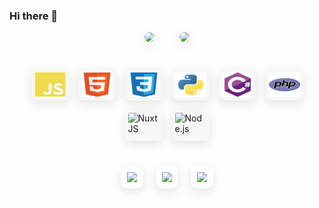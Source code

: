 ### Hi there 👋

<div style="display: flex; justify-content: center; gap: 40px; margin-bottom: 40px;">
  <a href="https://github.com/robzenhu">
    <img height="180em" src="https://github-readme-stats.vercel.app/api?username=robzenhu&show_icons=true&theme=dracula&include_all_commits=true&count_private=true" style="border-radius: 10px; box-shadow: 0px 5px 20px rgba(0,0,0,0.1);"/>
  </a>
  <a href="https://github.com/robzenhu">
    <img height="180em" src="https://github-readme-stats.vercel.app/api/top-langs/?username=robzenhu&layout=compact&langs_count=20&theme=dracula" style="border-radius: 10px; box-shadow: 0px 5px 20px rgba(0,0,0,0.1);"/>
  </a>
</div>

<!-- Tecnologias -->
<div style="display: flex; flex-wrap: wrap; justify-content: center; gap: 15px; margin-bottom: 40px;">
  <img align="center" alt="Javascript" height="40" width="50" src="https://raw.githubusercontent.com/devicons/devicon/master/icons/javascript/javascript-plain.svg" style="transition: transform 0.3s ease-in-out; border-radius: 8px; padding: 5px; background-color: #f7f7f7; box-shadow: 0px 5px 15px rgba(0,0,0,0.1);" onmouseover="this.style.transform='scale(1.1)'" onmouseout="this.style.transform='scale(1)'">
  <img align="center" alt="HTML" height="40" width="50" src="https://raw.githubusercontent.com/devicons/devicon/master/icons/html5/html5-original.svg" style="transition: transform 0.3s ease-in-out; border-radius: 8px; padding: 5px; background-color: #f7f7f7; box-shadow: 0px 5px 15px rgba(0,0,0,0.1);" onmouseover="this.style.transform='scale(1.1)'" onmouseout="this.style.transform='scale(1)'">
  <img align="center" alt="CSS" height="40" width="50" src="https://raw.githubusercontent.com/devicons/devicon/master/icons/css3/css3-original.svg" style="transition: transform 0.3s ease-in-out; border-radius: 8px; padding: 5px; background-color: #f7f7f7; box-shadow: 0px 5px 15px rgba(0,0,0,0.1);" onmouseover="this.style.transform='scale(1.1)'" onmouseout="this.style.transform='scale(1)'">
  <img align="center" alt="Python" height="40" width="50" src="https://raw.githubusercontent.com/devicons/devicon/master/icons/python/python-original.svg" style="transition: transform 0.3s ease-in-out; border-radius: 8px; padding: 5px; background-color: #f7f7f7; box-shadow: 0px 5px 15px rgba(0,0,0,0.1);" onmouseover="this.style.transform='scale(1.1)'" onmouseout="this.style.transform='scale(1)'">
  <img align="center" alt="Csharp" height="40" width="50" src="https://raw.githubusercontent.com/devicons/devicon/master/icons/csharp/csharp-original.svg" style="transition: transform 0.3s ease-in-out; border-radius: 8px; padding: 5px; background-color: #f7f7f7; box-shadow: 0px 5px 15px rgba(0,0,0,0.1);" onmouseover="this.style.transform='scale(1.1)'" onmouseout="this.style.transform='scale(1)'">
  <img align="center" alt="PHP" height="40" width="50" src="https://raw.githubusercontent.com/devicons/devicon/master/icons/php/php-original.svg" style="transition: transform 0.3s ease-in-out; border-radius: 8px; padding: 5px; background-color: #f7f7f7; box-shadow: 0px 5px 15px rgba(0,0,0,0.1);" onmouseover="this.style.transform='scale(1.1)'" onmouseout="this.style.transform='scale(1)'">
  <img align="center" alt="NuxtJS" height="40" width="50" src="https://cdn.jsdelivr.net/gh/devicons/devicon/icons/nuxtjs/nuxtjs-original.svg" style="transition: transform 0.3s ease-in-out; border-radius: 8px; padding: 5px; background-color: #f7f7f7; box-shadow: 0px 5px 15px rgba(0,0,0,0.1);" onmouseover="this.style.transform='scale(1.1)'" onmouseout="this.style.transform='scale(1)'">
  <img align="center" alt="Node.js" height="40" width="50" src="https://cdn.jsdelivr.net/gh/devicons/devicon/icons/nodejs/nodejs-original.svg" style="transition: transform 0.3s ease-in-out; border-radius: 8px; padding: 5px; background-color: #f7f7f7; box-shadow: 0px 5px 15px rgba(0,0,0,0.1);" onmouseover="this.style.transform='scale(1.1)'" onmouseout="this.style.transform='scale(1)'">
</div>

<!-- Redes sociais -->
<div style="display: flex; justify-content: center; gap: 20px; margin-top: 40px;">
  <a href="https://www.instagram.com/robsonllima/" target="_blank">
    <img src="https://img.shields.io/badge/-Instagram-%23E4405F?style=for-the-badge&logo=instagram&logoColor=white" target="_blank" style="border-radius: 10px; box-shadow: 0px 5px 15px rgba(0,0,0,0.1); transition: background-color 0.3s ease; padding: 10px;">
  </a> 
  <a href="https://discord.gg/Robsonlima#5714" target="_blank">
    <img src="https://img.shields.io/badge/Discord-7289DA?style=for-the-badge&logo=discord&logoColor=white" target="_blank" style="border-radius: 10px; box-shadow: 0px 5px 15px rgba(0,0,0,0.1); transition: background-color 0.3s ease; padding: 10px;">
  </a>  
  <a href="https://www.linkedin.com/in/robson-leandro-de-lima-483b381b6/" target="_blank">
    <img src="https://img.shields.io/badge/-LinkedIn-%230077B5?style=for-the-badge&logo=linkedin&logoColor=white" target="_blank" style="border-radius: 10px; box-shadow: 0px 5px 15px rgba(0,0,0,0.1); transition: background-color 0.3s ease; padding: 10px;">
  </a> 
</div>
